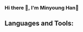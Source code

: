 ### Hi there 👋, I'm Minyoung Han👋

<!--
**hanmin0728/hanmin0728** is a ✨ _special_ ✨ repository because its `README.md` (this file) appears on your GitHub profile.

Here are some ideas to get you started:

- 🔭 I’m currently working on Gyeonggi-Game-Meister HighSchool
- 🌱 I’m currently learning C, C++, C#, JS, Unity
- 👯 I’m looking to collaborate on ...
- 🤔 I’m looking for help with ...
- 💬 Ask me about ...
- 📫 How to reach me: gksalsdud1234@gmail.com
- 😄 Pronouns: ...
- ⚡ Fun fact: ...
-->
## Languages and Tools:
